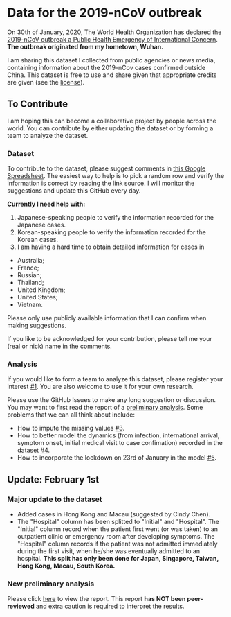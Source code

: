 # Data for the 2019-nCoV outbreak

On 30th of January, 2020, The World Health Organization has declared the [2019-nCoV outbreak a Public Health Emergency of International Concern](https://www.who.int/news-room/detail/30-01-2020-statement-on-the-second-meeting-of-the-international-health-regulations-(2005)-emergency-committee-regarding-the-outbreak-of-novel-coronavirus-(2019-ncov)). **The outbreak originated from my hometown, Wuhan.**

I am sharing this dataset I collected from public agencies or news media, containing information about the 2019-nCov cases confirmed outside China. This dataset is free to use and share given that appropriate credits are given (see the [license](./LICENSE.md)).

## To Contribute

I am hoping this can become a collaborative project by people across the world. You can contribute by either updating the dataset or by forming a team to analyze the dataset.

### Dataset
To contribute to the dataset, please suggest comments in [this Google Spreadsheet](https://docs.google.com/spreadsheets/d/1H4MzVxkug2txyzkiDJsGVKB04YveYcsHg9ijuer8clE/edit?usp=sharing). The easiest way to help is to pick a random row and verify the information is correct by reading the link source. I will monitor the suggestions and update this GitHub every day.

**Currently I need help with:**
1. Japanese-speaking people to verify the information recorded for the Japanese cases.
2. Korean-speaking people to verify the information recorded for the Korean cases.
3. I am having a hard time to obtain detailed information for cases in 
- Australia;
- France;
- Russian;
- Thailand;
- United Kingdom;
- United States;
- Vietnam.

Please only use publicly available information that I can confirm when making suggestions.

If you like to be acknowledged for your contribution, please tell me your (real or nick) name in the comments.

### Analysis

If you would like to form a team to analyze this dataset, please register your interest [#1](https://github.com/qingyuanzhao/2019-nCov-Data/issues/1). You are also welcome to use it for your own research.

Please use the GitHub Issues to make any long suggestion or discussion. You may want to first read the report of a [preliminary analysis](https://htmlpreview.github.io/?https://github.com/qingyuanzhao/2019-nCov-Data/blob/master/Feb1.html). Some problems that we can all think about include:
- How to impute the missing values [#3](https://github.com/qingyuanzhao/2019-nCov-Data/issues/3).
- How to better model the dynamics (from infection, international arrival, symptom onset, initial medical visit to case confimation) recorded in the dataset [#4](https://github.com/qingyuanzhao/2019-nCov-Data/issues/4).
- How to incorporate the lockdown on 23rd of January in the model [#5](https://github.com/qingyuanzhao/2019-nCov-Data/issues/5).

## Update: February 1st

### Major update to the dataset

- Added cases in Hong Kong and Macau (suggested by Cindy Chen).
- The "Hospital" column has been splitted to "Initial" and "Hospital". The "Initial" column record when the patient first went (or was taken) to an outpatient clinic or emergency room after developing symptoms. The "Hospital" column records if the patient was not admitted immediately during the first visit, when he/she was eventually admitted to an hospital. **This split has only been done for Japan, Singapore, Taiwan, Hong Kong, Macau, South Korea.**

### New preliminary analysis

Please click [here](https://htmlpreview.github.io/?https://github.com/qingyuanzhao/2019-nCov-Data/blob/master/Feb1.html) to view the report. This report **has NOT been peer-reviewed** and extra caution is required to interpret the results.
